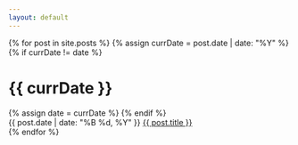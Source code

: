 ```yaml
---
layout: default
---
```


<div class="archive">
  {% for post in site.posts %}
    {% assign currDate = post.date | date: "%Y" %}
    {% if currDate != date %}
    <h1 class="archive-year">{{ currDate }}</h1>
    {% assign date = currDate %} {% endif %}
    <div class="archive-item">
        <span class="post-date archive-date fs-4">{{ post.date | date: "%B %d, %Y" }}</span>
    <a href="{{ post.url | relative_url }}" class="archive-title fs-4">{{ post.title }}</a>
  </div>
  {% endfor %}
</div>
